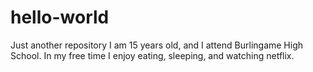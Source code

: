 # hello-world
Just another repository
I am 15 years old, and I attend Burlingame High School. In my free time I enjoy eating, sleeping, and watching netflix.
